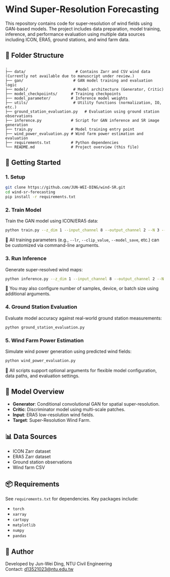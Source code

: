 
# Wind Super-Resolution Forecasting

This repository contains code for super-resolution of wind fields using GAN-based models. The project includes data preparation, model training, inference, and performance evaluation using multiple data sources including ICON, ERA5, ground stations, and wind farm data.

## 📁 Folder Structure

```
.
├── data/                      # Contains Zarr and CSV wind data (Currently not available due to manuscript under review.)
├── gan/                      # GAN model training and evaluation logic
├── model/                    # Model architecture (Generator, Critic)
├── model_checkpoiints/      # Training checkpoints
├── model_parameter/         # Inference model weights
├── utils/                    # Utility functions (normalization, IO, etc.)
├── ground_station_evaluation.py   # Evaluation using ground station observations
├── inference.py             # Script for GAN inference and SR image generation
├── train.py                 # Model training entry point
├── wind_power_evaluation.py # Wind farm power estimation and evaluation
├── requirements.txt         # Python dependencies
└── README.md                # Project overview (this file)
```

## 🚀 Getting Started


### 1. Setup

```bash
git clone https://github.com/JUN-WEI-DING/wind-SR.git
cd wind-sr-forecasting
pip install -r requirements.txt
```

### 2. Train Model

Train the GAN model using ICON/ERA5 data:

```bash
python train.py --z_dim 1 --input_channel 8 --output_channel 2 --N 3 --batch_size 256 --epochs 500
```

📝 All training parameters (e.g., `--lr`, `--clip_value`, `--model_save`, etc.) can be customized via command-line arguments.

### 3. Run Inference

Generate super-resolved wind maps:

```bash
python inference.py --z_dim 1 --input_channel 8 --output_channel 2 --N 3
```

📝 You may also configure number of samples, device, or batch size using additional arguments.

### 4. Ground Station Evaluation

Evaluate model accuracy against real-world ground station measurements:

```bash
python ground_station_evaluation.py
```

### 5. Wind Farm Power Estimation

Simulate wind power generation using predicted wind fields:

```bash
python wind_power_evaluation.py
```

📝 All scripts support optional arguments for flexible model configuration, data paths, and evaluation settings.


## 🧠 Model Overview

- **Generator**: Conditional convolutional GAN for spatial super-resolution.
- **Critic**: Discriminator model using multi-scale patches.
- **Input**: ERA5 low-resolution wind fields.
- **Target**: Super-Resolution Wind Farm.

## 📊 Data Sources

- ICON Zarr dataset
- ERA5 Zarr dataset
- Ground station observations
- Wind farm CSV 

## 📦 Requirements

See `requirements.txt` for dependencies. Key packages include:

- `torch`
- `xarray`
- `cartopy`
- `matplotlib`
- `numpy`
- `pandas`

## 👤 Author

Developed by Jun-Wei Ding, NTU Civil Engineering  
Contact: d13521023@ntu.edu.tw
